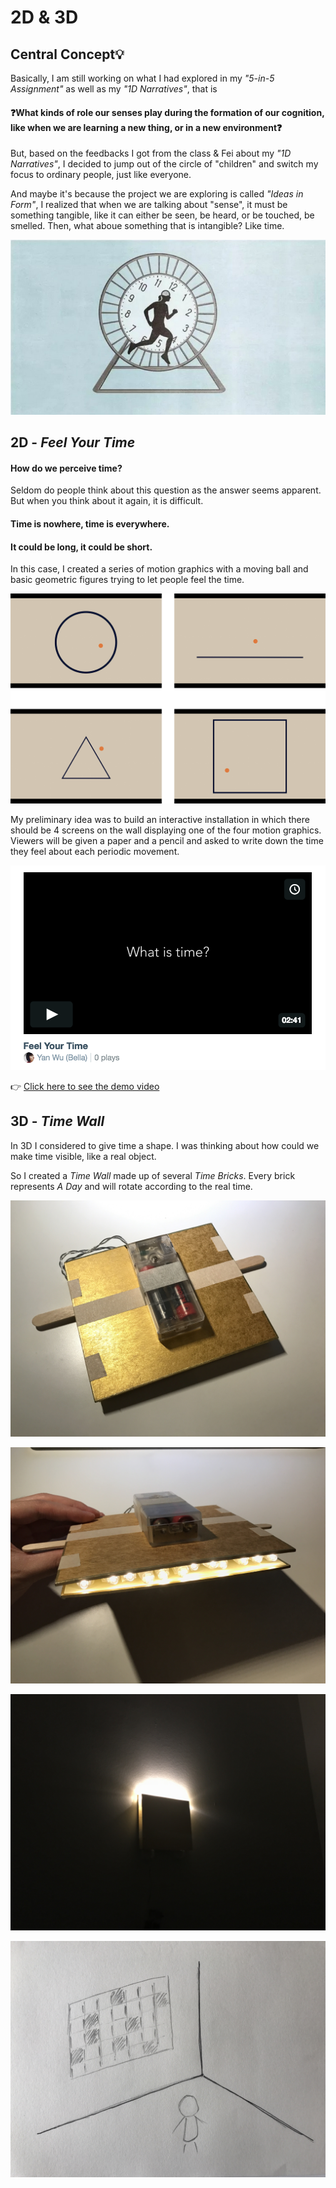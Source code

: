# 2D & 3D
## Central Concept:bulb:

Basically, I am still working on what I had explored in my *"5-in-5 Assignment"* as well as my *"1D Narratives"*, that is

#### :question:What kinds of role our senses play during the formation of our cognition, like when we are learning a new thing, or in a new environment:question:

But, based on the feedbacks I got from the class & Fei about my *"1D Narratives"*, I decided to jump out of the circle of "children" and switch my focus to ordinary people, just like everyone.

And maybe it's because the project we are exploring is called *"Ideas in Form"*, I realized that when we are talking about "sense", it must be something tangible, like it can either be seen, be heard, or be touched, be smelled. Then, what aboue something that is intangible? Like time.

![Img](pics/time.jpg)

## 2D - *Feel Your Time*

#### How do we perceive time?

Seldom do people think about this question as the answer seems apparent. But when you think about it again, it is difficult.

#### Time is nowhere, time is everywhere.

#### It could be long, it could be short.

In this case, I created a series of motion graphics with a moving ball and basic geometric figures trying to let people feel the time.

![Img](pics/4.jpg)

My preliminary idea was to build an interactive installation in which there should be 4 screens on the wall displaying one of the four motion graphics. Viewers will be given a paper and a pencil and asked to write down the time they feel about each periodic movement.

![Img](pics/video.png)

:point_right: [Click here to see the demo video](https://vimeo.com/234332936)

## 3D - *Time Wall*

In 3D I considered to give time a shape. I was thinking about how could we make time visible, like a real object.

So I created a *Time Wall* made up of several *Time Bricks*. Every brick represents *A Day* and will rotate according to the real time.

![Img](pics/brick_1.jpg)

![Img](pics/brick_2.jpg)

![Img](pics/brick_light.jpg)

![Img](pics/wall_light.jpg)
